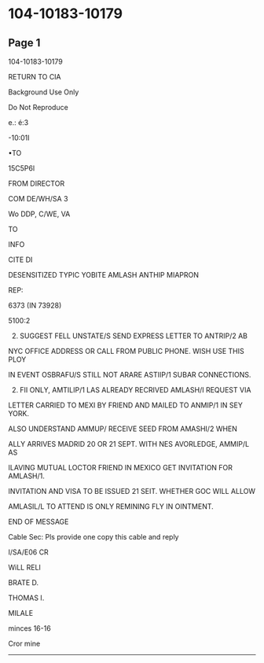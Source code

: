 # 104-10183-10179

## Page 1

104-10183-10179

RETURN TO CIA

Background Use Only

Do Not Reproduce

e.: é:3

-10:01I

•TO

15C5P6l

FROM DIRECTOR

COM DE/WH/SA 3

Wo DDP, C/WE, VA

TO

INFO

CITE DI

DESENSITIZED TYPIC YOBITE AMLASH ANTHIP MIAPRON

REP:

6373 (IN 73928)

5100:2

2. SUGGEST FELL UNSTATE/S SEND EXPRESS LETTER TO ANTRIP/2 AB

NYC OFFICE ADDRESS OR CALL FROM PUBLIC PHONE. WISH USE THIS PLOY

IN EVENT OSBRAFU/S STILL NOT ARARE ASTIIP/1 SUBAR CONNECTIONS.

2. FII ONLY, AMTILIP/1 LAS ALREADY RECRIVED AMLASH/I REQUEST VIA

LETTER CARRIED TO MEXI BY FRIEND AND MAILED TO ANMIP/1 IN SEY YORK.

ALSO UNDERSTAND AMMUP/ RECEIVE SEED FROM AMASHI/2 WHEN

ALLY ARRIVES MADRID 20 OR 21 SEPT. WITH NES AVORLEDGE, AMMIP/L AS

ILAVING MUTUAL LOCTOR FRIEND IN MEXICO GET INVITATION FOR AMLASH/1.

INVITATION AND VISA TO BE ISSUED 21 SEIT. WHETHER GOC WILL ALLOW

AMLASIL/L TO ATTEND IS ONLY REMINING FLY IN OINTMENT.

END OF MESSAGE

Cable Sec: Pls provide one copy this cable and reply

I/SA/E06 CR

WiLL RELI

BRATE D.

THOMAS I.

MILALE

minces 16-16

Cror mine

---


